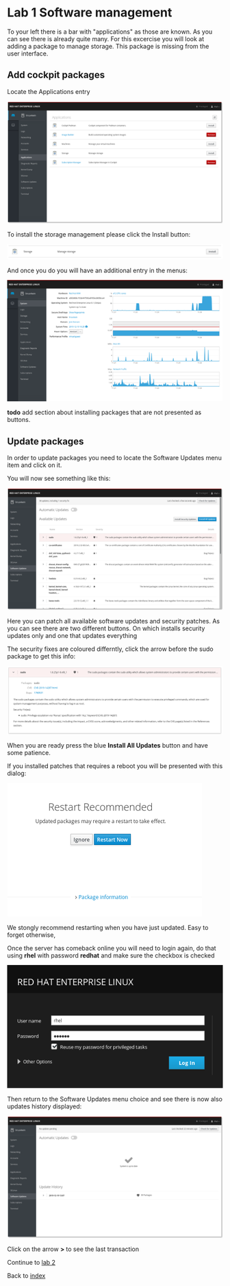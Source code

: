 # Lab 1 Software management

To your left there is a bar with "applications" as those are known. As you can see there is already quite many. For this excercise you will look at adding a package to manage storage. This package is missing from the user interface.

## Add cockpit packages

Locate the Applications entry

![applications user interface ](images/interface_apps.png)

To install the storage management please click the Install button:

![install button](images/storage_install.png)

And once you do you will have an additional entry in the menus:

![system user interface](images/interface_plusstorage.png)

**todo** add section about installing packages that are not presented as buttons.

## Update packages

In order to update packages you need to locate the Software Updates menu item and click on it.

You will now see something like this:

![yum update user interface](images/interface_updates.png)

Here you can patch all available software updates and security patches. As you can see there are two different buttons. On which installs security updates only and one that updates everything

The security fixes are coloured differntly, click the arrow before the sudo package to get this info:

![sudo package patch info](images/package_sudo.png)

When you are ready press the blue **Install All Updates** button and have some patience.

 If you installed patches that requires a reboot you will be presented with this dialog:

![yum update restart](images/interface_yumrestart.png)

We stongly recommend restarting when you have just updated. Easy to forget otherwise,

Once the server has comeback online you will need to login again, do that using **rhel** with password **redhat** and make sure the checkbox is checked

![login page of cockpit](images/login.png)

Then return to the Software Updates menu choice and see there is now also updates history displayed:

![user interface of yum history](images/interface_yumhistory.png)

Click on the arrow **>** to see the last transaction

Continue to [lab 2](content/lab2.md)

Back to [index](../README.md)